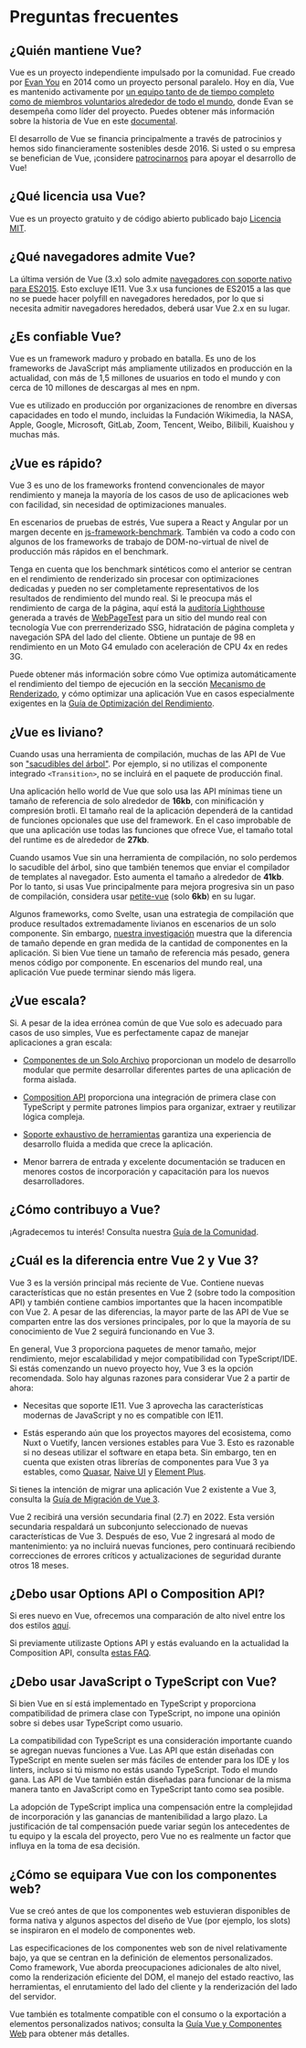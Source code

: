 # Preguntas frecuentes

## ¿Quién mantiene Vue?

Vue es un proyecto independiente impulsado por la comunidad. Fue creado por [Evan You](https://twitter.com/youyuxi) en 2014 como un proyecto personal paralelo. Hoy en día, Vue es mantenido activamente por [un equipo tanto de de tiempo completo como de miembros voluntarios alrededor de todo el mundo](/about/team), donde Evan se desempeña como líder del proyecto. Puedes obtener más información sobre la historia de Vue en este [documental](https://www.youtube.com/watch?v=OrxmtDw4pVI).

El desarrollo de Vue se financia principalmente a través de patrocinios y hemos sido financieramente sostenibles desde 2016. Si usted o su empresa se benefician de Vue, ¡considere [patrocinarnos](/sponsor/) para apoyar el desarrollo de Vue!

## ¿Qué licencia usa Vue?

Vue es un proyecto gratuito y de código abierto publicado bajo [Licencia MIT](https://opensource.org/licenses/MIT).

## ¿Qué navegadores admite Vue?

La última versión de Vue (3.x) solo admite [navegadores con soporte nativo para ES2015](https://caniuse.com/es6). Esto excluye IE11. Vue 3.x usa funciones de ES2015 a las que no se puede hacer polyfill en navegadores heredados, por lo que si necesita admitir navegadores heredados, deberá usar Vue 2.x en su lugar.

## ¿Es confiable Vue?

Vue es un framework maduro y probado en batalla. Es uno de los frameworks de JavaScript más ampliamente utilizados en producción en la actualidad, con más de 1,5 millones de usuarios en todo el mundo y con cerca de 10 millones de descargas al mes en npm.

Vue es utilizado en producción por organizaciones de renombre en diversas capacidades en todo el mundo, incluidas la Fundación Wikimedia, la NASA, Apple, Google, Microsoft, GitLab, Zoom, Tencent, Weibo, Bilibili, Kuaishou y muchas más.

## ¿Vue es rápido?

Vue 3 es uno de los frameworks frontend convencionales de mayor rendimiento y maneja la mayoría de los casos de uso de aplicaciones web con facilidad, sin necesidad de optimizaciones manuales.

En escenarios de pruebas de estrés, Vue supera a React y Angular por un margen decente en [js-framework-benchmark](https://rawgit.com/krausest/js-framework-benchmark/master/webdriver-ts-results/table.html). También va codo a codo con algunos de los frameworks de trabajo de DOM-no-virtual de nivel de producción más rápidos en el benchmark.

Tenga en cuenta que los benchmark sintéticos como el anterior se centran en el rendimiento de renderizado sin procesar con optimizaciones dedicadas y pueden no ser completamente representativos de los resultados de rendimiento del mundo real. Si le preocupa más el rendimiento de carga de la página, aquí está la [auditoría Lighthouse](https://www.webpagetest.org/result/210818_BiDcYB_4a83d7a1f2a7f6fdc76db16a00b4882d/) generada a través de [WebPageTest](https://www.webpagetest.org/lighthouse) para un sitio del mundo real con tecnología Vue con prerrenderizado SSG, hidratación de página completa y navegación SPA del lado del cliente. Obtiene un puntaje de 98 en rendimiento en un Moto G4 emulado con aceleración de CPU 4x en redes 3G.

Puede obtener más información sobre cómo Vue optimiza automáticamente el rendimiento del tiempo de ejecución en la sección [Mecanismo de Renderizado](/guide/extras/rendering-mechanism.html), y cómo optimizar una aplicación Vue en casos especialmente exigentes en la [Guía de Optimización del Rendimiento](/guide/best-practices/performance.html).

## ¿Vue es liviano?

Cuando usas una herramienta de compilación, muchas de las API de Vue son ["sacudibles del árbol"](https://developer.mozilla.org/en-US/docs/Glossary/Tree_shaking). Por ejemplo, si no utilizas el componente integrado `<Transition>`, no se incluirá en el paquete de producción final.

Una aplicación hello world de Vue que solo usa las API mínimas tiene un tamaño de referencia de solo alrededor de **16kb**, con minificación y compresión brotli. El tamaño real de la aplicación dependerá de la cantidad de funciones opcionales que use del framework. En el caso improbable de que una aplicación use todas las funciones que ofrece Vue, el tamaño total del runtime es de alrededor de **27kb**.

Cuando usamos Vue sin una herramienta de compilación, no solo perdemos lo sacudible del árbol, sino que también tenemos que enviar el compilador de templates al navegador. Esto aumenta el tamaño a alrededor de **41kb**. Por lo tanto, si usas Vue principalmente para mejora progresiva sin un paso de compilación, considera usar [petite-vue](https://github.com/vuejs/petite-vue) (solo **6kb**) en su lugar.

Algunos frameworks, como Svelte, usan una estrategia de compilación que produce resultados extremadamente livianos en escenarios de un solo componente. Sin embargo, [nuestra investigación](https://github.com/yyx990803/vue-svelte-size-analysis) muestra que la diferencia de tamaño depende en gran medida de la cantidad de componentes en la aplicación. Si bien Vue tiene un tamaño de referencia más pesado, genera menos código por componente. En escenarios del mundo real, una aplicación Vue puede terminar siendo más ligera.

## ¿Vue escala?

Si. A pesar de la idea errónea común de que Vue solo es adecuado para casos de uso simples, Vue es perfectamente capaz de manejar aplicaciones a gran escala:

- [Componentes de un Solo Archivo](/guide/scaling-up/sfc) proporcionan un modelo de desarrollo modular que permite desarrollar diferentes partes de una aplicación de forma aislada.

- [Composition API](/guide/reusability/composables) proporciona una integración de primera clase con TypeScript y permite patrones limpios para organizar, extraer y reutilizar lógica compleja.

- [Soporte exhaustivo de herramientas](/guide/scaling-up/tooling.html) garantiza una experiencia de desarrollo fluida a medida que crece la aplicación.

- Menor barrera de entrada y excelente documentación se traducen en menores costos de incorporación y capacitación para los nuevos desarrolladores.

## ¿Cómo contribuyo a Vue?

¡Agradecemos tu interés! Consulta nuestra [Guía de la Comunidad](/about/community-guide.html).

## ¿Cuál es la diferencia entre Vue 2 y Vue 3?

Vue 3 es la versión principal más reciente de Vue. Contiene nuevas características que no están presentes en Vue 2 (sobre todo la composition API) y también contiene cambios importantes que la hacen incompatible con Vue 2. A pesar de las diferencias, la mayor parte de las API de Vue se comparten entre las dos versiones principales, por lo que la mayoría de su conocimiento de Vue 2 seguirá funcionando en Vue 3.

En general, Vue 3 proporciona paquetes de menor tamaño, mejor rendimiento, mejor escalabilidad y mejor compatibilidad con TypeScript/IDE. Si estás comenzando un nuevo proyecto hoy, Vue 3 es la opción recomendada. Solo hay algunas razones para considerar Vue 2 a partir de ahora:

- Necesitas que soporte IE11. Vue 3 aprovecha las características modernas de JavaScript y no es compatible con IE11.

- Estás esperando aún que los proyectos mayores del ecosistema, como Nuxt o Vuetify, lancen versiones estables para Vue 3. Esto es razonable si no deseas utilizar el software en etapa beta. Sin embargo, ten en cuenta que existen otras librerías de componentes para Vue 3 ya estables, como [Quasar](https://quasar.dev/), [Naive UI](https://www.naiveui.com/) y [Element Plus](https://element-plus.org/).

Si tienes la intención de migrar una aplicación Vue 2 existente a Vue 3, consulta la [Guía de Migración de Vue 3](https://v3-migration.vuejs.org/).

Vue 2 recibirá una versión secundaria final (2.7) en 2022. Esta versión secundaria respaldará un subconjunto seleccionado de nuevas características de Vue 3. Después de eso, Vue 2 ingresará al modo de mantenimiento: ya no incluirá nuevas funciones, pero continuará recibiendo correcciones de errores críticos y actualizaciones de seguridad durante otros 18 meses.

## ¿Debo usar Options API o Composition API?

Si eres nuevo en Vue, ofrecemos una comparación de alto nivel entre los dos estilos [aquí](/guide/introduction.html#what-to-choose).

Si previamente utilizaste Options API y estás evaluando en la actualidad la Composition API, consulta [estas FAQ](/guide/extras/composition-api-faq).

## ¿Debo usar JavaScript o TypeScript con Vue?

Si bien Vue en sí está implementado en TypeScript y proporciona compatibilidad de primera clase con TypeScript, no impone una opinión sobre si debes usar TypeScript como usuario.

La compatibilidad con TypeScript es una consideración importante cuando se agregan nuevas funciones a Vue. Las API que están diseñadas con TypeScript en mente suelen ser más fáciles de entender para los IDE y los linters, incluso si tú mismo no estás usando TypeScript. Todo el mundo gana. Las API de Vue también están diseñadas para funcionar de la misma manera tanto en JavaScript como en TypeScript tanto como sea posible.

La adopción de TypeScript implica una compensación entre la complejidad de incorporación y las ganancias de mantenibilidad a largo plazo. La justificación de tal compensación puede variar según los antecedentes de tu equipo y la escala del proyecto, pero Vue no es realmente un factor que influya en la toma de esa decisión.

## ¿Cómo se equipara Vue con los componentes web?

Vue se creó antes de que los componentes web estuvieran disponibles de forma nativa y algunos aspectos del diseño de Vue (por ejemplo, los slots) se inspiraron en el modelo de componentes web.

Las especificaciones de los componentes web son de nivel relativamente bajo, ya que se centran en la definición de elementos personalizados. Como framework, Vue aborda preocupaciones adicionales de alto nivel, como la renderización eficiente del DOM, el manejo del estado reactivo, las herramientas, el enrutamiento del lado del cliente y la renderización del lado del servidor.

Vue también es totalmente compatible con el consumo o la exportación a elementos personalizados nativos; consulta la [Guía Vue y Componentes Web](/guide/extras/web-components) para obtener más detalles.

<!-- ## TODO ¿Cómo se compara Vue con React? -->

<!-- ## TODO ¿Cómo se compara Vue con Angular? -->
